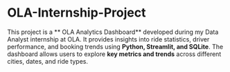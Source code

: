 # OLA-Internship-Project
This project is a ** OLA Analytics Dashboard** developed during my Data Analyst internship at OLA.   It provides insights into ride statistics, driver performance, and booking trends using **Python, Streamlit, and SQLite**. The dashboard allows users to explore **key metrics and trends** across different cities, dates, and ride types.

